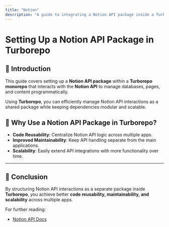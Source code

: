 ```yaml
---
title: "Notion"
description: "A guide to integrating a Notion API package inside a Turborepo monorepo."
---
```


# Setting Up a Notion API Package in Turborepo

## 📌 Introduction
This guide covers setting up a **Notion API package** within a **Turborepo monorepo** that interacts with the **Notion API** to manage databases, pages, and content programmatically.

Using **Turborepo**, you can efficiently manage Notion API interactions as a shared package while keeping dependencies modular and scalable.

## 🚀 Why Use a Notion API Package in Turborepo?
- **Code Reusability**: Centralize Notion API logic across multiple apps.
- **Improved Maintainability**: Keep API handling separate from the main applications.
- **Scalability**: Easily extend API integrations with more functionality over time.

---

## 🎯 Conclusion
By structuring Notion API interactions as a separate package inside **Turborepo**, you achieve better **code reusability, maintainability, and scalability** across multiple apps.

For further reading:
- [Notion API Docs](https://developers.notion.com/)